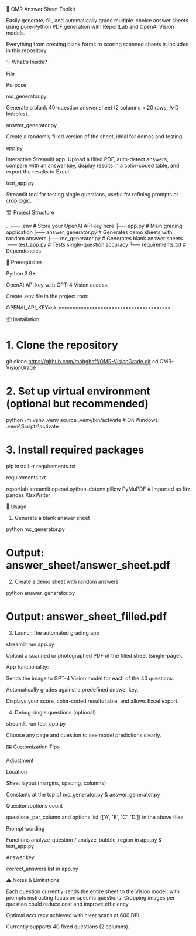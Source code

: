 📝 OMR Answer Sheet Toolkit

Easily generate, fill, and automatically grade multiple-choice answer sheets using pure-Python PDF generation with ReportLab and OpenAI Vision models.

Everything from creating blank forms to scoring scanned sheets is included in this repository.

✨ What's Inside?

File

Purpose

mc_generator.py

Generate a blank 40-question answer sheet (2 columns × 20 rows, A-D bubbles).

answer_generator.py

Create a randomly filled version of the sheet, ideal for demos and testing.

app.py

Interactive Streamlit app: Upload a filled PDF, auto-detect answers, compare with an answer key, display results in a color-coded table, and export the results to Excel.

test_app.py

Streamlit tool for testing single questions, useful for refining prompts or crop logic.

🏗 Project Structure

.
├── .env                  # Store your OpenAI API key here
├── app.py                # Main grading application
├── answer_generator.py   # Generates demo sheets with random answers
├── mc_generator.py       # Generates blank answer sheets
├── test_app.py           # Tests single-question accuracy
└── requirements.txt      # Dependencies

🔧 Prerequisites

Python 3.9+

OpenAI API key with GPT-4 Vision access.

Create .env file in the project root:

OPENAI_API_KEY=sk-xxxxxxxxxxxxxxxxxxxxxxxxxxxxxxxxxxxxxxxx

📦 Installation

# 1. Clone the repository
git clone https://github.com/mohghaff/OMR-VisionGrade.git
cd OMR-VisionGrade
# 2. Set up virtual environment (optional but recommended)
python -m venv .venv
source .venv/bin/activate  # On Windows: .venv\Scripts\activate

# 3. Install required packages
pip install -r requirements.txt

requirements.txt

reportlab
streamlit
openai
python-dotenv
pillow
PyMuPDF          # Imported as fitz
pandas
XlsxWriter

🚀 Usage

1. Generate a blank answer sheet

python mc_generator.py
# Output: answer_sheet/answer_sheet.pdf

2. Create a demo sheet with random answers

python answer_generator.py
# Output: answer_sheet_filled.pdf

3. Launch the automated grading app

streamlit run app.py

Upload a scanned or photographed PDF of the filled sheet (single-page).

App functionality:

Sends the image to GPT-4 Vision model for each of the 40 questions.

Automatically grades against a predefined answer key.

Displays your score, color-coded results table, and allows Excel export.

4. Debug single questions (optional)

streamlit run test_app.py

Choose any page and question to see model predictions clearly.

🖼 Customization Tips

Adjustment

Location

Sheet layout (margins, spacing, columns)

Constants at the top of mc_generator.py & answer_generator.py

Question/options count

questions_per_column and options list (['A', 'B', 'C', 'D']) in the above files

Prompt wording

Functions analyze_question / analyze_bubble_region in app.py & test_app.py

Answer key

correct_answers list in app.py

⚠️ Notes & Limitations

Each question currently sends the entire sheet to the Vision model, with prompts instructing focus on specific questions. Cropping images per question could reduce cost and improve efficiency.

Optimal accuracy achieved with clear scans at 600 DPI.

Currently supports 40 fixed questions (2 columns).